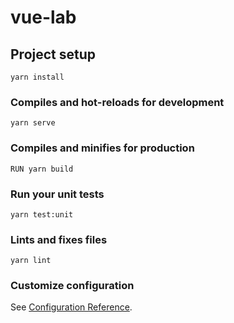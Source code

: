 # vue-lab

## Project setup
```
yarn install
```

### Compiles and hot-reloads for development
```
yarn serve
```

### Compiles and minifies for production
```
RUN yarn build
```

### Run your unit tests
```
yarn test:unit
```

### Lints and fixes files
```
yarn lint
```

### Customize configuration
See [Configuration Reference](https://cli.vuejs.org/config/).
